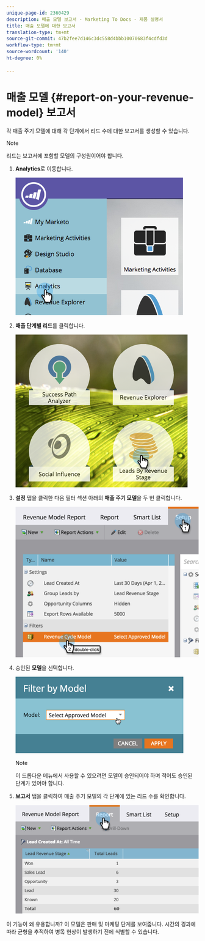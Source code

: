```yaml
---
unique-page-id: 2360429
description: 매출 모델 보고서 - Marketing To Docs - 제품 설명서
title: 매출 모델에 대한 보고서
translation-type: tm+mt
source-git-commit: 47b2fee7d146c3dc558d4bbb10070683f4cdfd3d
workflow-type: tm+mt
source-wordcount: '140'
ht-degree: 0%

---
```



# 매출 모델 {#report-on-your-revenue-model} 보고서

각 매출 주기 모델에 대해 각 단계에서 리드 수에 대한 보고서를 생성할 수 있습니다.

>[!NOTE]
>
>리드는 보고서에 포함할 모델의 구성원이어야 합니다.

1. **Analytics**&#x200B;로 이동합니다.

   ![](assets/image2015-4-29-16-3a8-3a14.png)

1. **매출 단계별 리드**&#x200B;를 클릭합니다.

   ![](assets/image2015-4-29-16-3a15-3a3.png)

1. **설정** 탭을 클릭한 다음 필터 섹션 아래의 **매출 주기 모델**&#x200B;을 두 번 클릭합니다.

   ![](assets/image2015-4-29-16-3a37-3a57.png)

1. 승인된 **모델**&#x200B;을 선택합니다.

   ![](assets/image2015-4-29-16-3a40-3a34.png)

   >[!NOTE]
   >
   >이 드롭다운 메뉴에서 사용할 수 있으려면 모델이 승인되어야 하며 적어도 승인된 단계가 있어야 합니다.

1. **보고서** 탭을 클릭하여 매출 주기 모델의 각 단계에 있는 리드 수를 확인합니다.

   ![](assets/image2015-4-29-16-3a51-3a29.png)

이 기능이 왜 유용합니까? 이 모델은 판매 및 마케팅 단계를 보여줍니다. 시간의 경과에 따라 균형을 추적하여 병목 현상이 발생하기 전에 식별할 수 있습니다.
